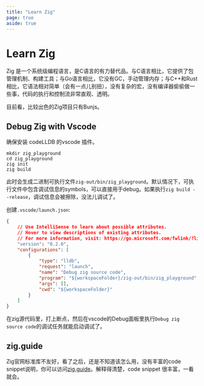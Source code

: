 ```yaml
---
title: "Learn Zig"
page: true
aside: true
---
```


# Learn Zig 
Zig 是一个系统级编程语言，是C语言的有力替代品。与C语言相比，它提供了包管理机制、构建工具；与Go语言相比，它没有GC，手动管理内存；与C++和Rust相比，它语法相对简单（会有一点儿别扭），没有复杂的宏，没有编译器偷偷做一些事，代码的执行和控制流非常直观、透明。

目前看，比较出色的Zig项目只有Bunjs。

## Debug Zig with Vscode
确保安装 codeLLDB 的vscode 插件。

```shell 
mkdir zig_playground
cd zig_playground
zig init
zig build
```
此时会生成二进制可执行文件`zig-out/bin/zig_playground`。默认情况下，可执行文件中包含调试信息的symbols，可以直接用于debug。如果执行`zig build --release`，调试信息会被擦除，没法儿调试了。

创建`.vscode/launch.json`:
```json 
{
    // Use IntelliSense to learn about possible attributes.
    // Hover to view descriptions of existing attributes.
    // For more information, visit: https://go.microsoft.com/fwlink/?linkid=830387
    "version": "0.2.0",
    "configurations": [
        {
            "type": "lldb",
            "request": "launch",
            "name": "Debug zig source code",
            "program": "${workspaceFolder}/zig-out/bin/zig_playground",
            "args": [],
            "cwd": "${workspaceFolder}"
        }
    ]
}
```

在zig源代码里，打上断点，然后在vscode的Debug面板里执行`Debug zig source code`的调试任务就能启动调试了。

## zig.guide
Zig官网标准库不友好，看了之后，还是不知道该怎么用，没有丰富的code snippet说明，你可以访问[zig.guide](https://zig.guide/standard-library/threads/)。解释得清楚，code snippet 很丰富，一看就会。